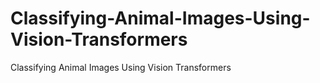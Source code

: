 # Classifying-Animal-Images-Using-Vision-Transformers
Classifying Animal Images Using Vision Transformers
